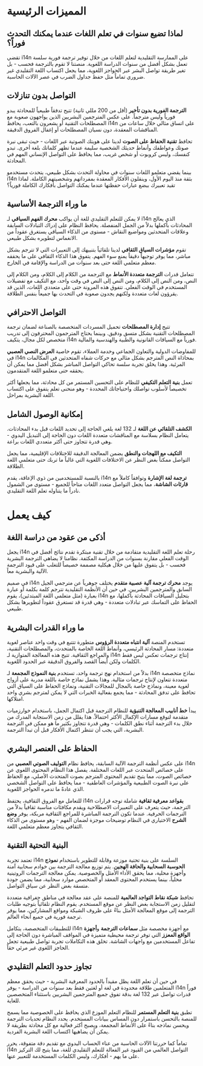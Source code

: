 # المميزات الرئيسية

## لماذا تضيع سنوات في تعلم اللغات عندما يمكنك التحدث فوراً؟

تقضي i14n على الممارسة التقليدية لتعلم اللغات من خلال توفير ترجمة فورية سلسة تعمل بشكل أفضل من سنوات الدراسة اللغوية. منصتنا لا تقوم بالترجمة فحسب - بل تغير طريقة تواصل البشر عبر الحواجز اللغوية، مما يجعل اكتساب اللغة التقليدي غير ضروري تماماً مثل حفظ جداول الضرب في عصر الآلات الحاسبة.

## التواصل بدون تنازلات

**الترجمة الفورية بدون تأخير** (أقل من 200 مللي ثانية) تتيح تدفقاً طبيعياً للمحادثة يبدو فورياً وليس مترجماً. على عكس المترجمين البشريين الذين يواجهون صعوبة مع المصطلحات التقنية أو يشعرون بالتعب، يحافظ i14n على اتساق مثالي خلال ساعات من المناقشات المعقدة، دون نسيان المصطلحات أو إغفال الفروق الدقيقة.

تحافظ **تقنية الحفاظ على الصوت** لدينا على هويتك الصوتية عبر اللغات - حيث تبقى نبرة صوتك وعواطفك وأنماط حديثك الشخصية سليمة عندما تظهر كلماتك بلغة أخرى. تبدو كنفسك، وليس كروبوت أو شخص غريب، مما يحافظ على التواصل الإنساني المهم في المحادثة.

بينما يقضي متعلمو اللغات سنوات في محاولة التحدث بشكل طبيعي، يتحدث مستخدمو i14n بثقة منذ اليوم الأول، وينقلون الأفكار المعقدة بمفرداتهم وشخصيتهم الكاملة. لماذا تقيد تعبيرك ببضع عبارات حفظتها عندما يمكنك التواصل بأفكارك الكاملة فورياً؟

## ما وراء الترجمة الأساسية

لا يمكن للتعلم التقليدي للغة أن يواكب **محرك الفهم السياقي** لـ i14n الذي يعالج المحادثات بأكملها بدلاً من الجمل المنفصلة. يحافظ النظام على إدراك التبادلات السابقة وعلاقات المتحدثين ومواضيع النقاش - مستوى من الذكاء السياقي يستغرق عقوداً من الانغماس لتطويره بشكل طبيعي.

تقوم **مؤشرات السياق الثقافي** لدينا تلقائياً بتنبيهك إلى التعبيرات التي لا تترجم بشكل مباشر، مما يوفر توجيهاً دقيقاً يمنع سوء الفهم. يتفوق هذا الذكاء الثقافي على ما يحققه معظم متعلمي اللغة حتى بعد سنوات من الدراسة والإقامة في الخارج.

تتعامل قدرات **الترجمة متعددة الأنماط** مع الترجمة من الكلام إلى الكلام، ومن الكلام إلى النص، ومن النص إلى الكلام، ومن النص إلى النص في وقت واحد، مع التكيف مع تفضيلات المستخدم في الوقت الفعلي. تتفوق هذه المرونة حتى على متعددي اللغات، الذين قد يقرؤون لغات متعددة ولكنهم يجدون صعوبة في التحدث بها جميعاً بنفس الطلاقة.

## التواصل الاحترافي

تتيح **إدارة المصطلحات** تحميل المسردات المتخصصة بالصناعة لضمان ترجمة المصطلحات التقنية بشكل متسق ودقيق. وبينما يحتاج المترجمون المحترفون إلى تدريب متخصص لكل مجال، يتكيف i14n فورياً مع السياقات القانونية والطبية والهندسية والمالية.

للمفاوضات الدولية والتعاون الجماعي وخدمة العملاء، تقوم خاصية **العرض النصي العصبي** في i14n بمحاذاة النص المترجم بشكل مثالي مع حركات شفاه المتحدثين في المكالمات المرئية. وهذا يخلق تجربة سلسة تحاكي التواصل المباشر بشكل أفضل مما يمكن أن يحققه حتى متعلمو اللغة المتقدمون.

تعمل **بنية التعلم التكيفي** للنظام على التحسين المستمر من كل محادثة، مما يجعلها أكثر تخصيصاً لأسلوب تواصلك واحتياجاتك المحددة - وهو منحنى تعلم يتفوق على اكتساب اللغة البشرية بمراحل.

## إمكانية الوصول الشامل

**الكشف التلقائي عن اللغة** لـ 132 لغة يلغي الحاجة إلى تحديد اللغات قبل بدء المحادثات. يتعامل النظام بسلاسة مع المناقشات متعددة اللغات دون الحاجة إلى التبديل اليدوي - وهي قدرة تتجاوز حتى أكثر متعددي اللغات براعة.

**التكيف مع اللهجات والنطق** يضمن المعالجة الدقيقة للاختلافات الإقليمية، مما يجعل التواصل ممكناً بغض النظر عن الاختلافات اللغوية التي غالباً ما تربك حتى متعلمي اللغة الطلاقة.

بالنسبة للمستخدمين من ذوي الإعاقة، يقدم i14n **ترجمة لغة الإشارة** وتوافقاً كاملاً مع **قارئات الشاشة**، مما يجعل التواصل متعدد اللغات متاحاً للجميع - مستوى من الشمول نادراً ما يتناوله تعلم اللغة التقليدي.

# كيف يعمل

## أذكى من عقود من دراسة اللغة

يجعل i14n رحلة تعلم اللغة التقليدية متقادمة من خلال تقنية مبتكرة تقدم نتائج أفضل في الوقت الفعلي مقارنة بسنوات من الدراسة المكثفة. نظامنا لا يضاهي الترجمة البشرية فحسب - بل يتفوق عليها من خلال هيكلية مصممة خصيصاً للتغلب على قيود الترجمة الآلية والبشرية معاً.

في صميم i14n يوجد **محرك ترجمة آلية عصبية متقدم** يختلف جوهرياً عن مترجمي الجيل السابق والمترجمين البشريين. في حين أن الأنظمة التقليدية تترجم كلمة بكلمة أو عبارة بعبارة (مثل متعلمي اللغة المبتدئين)، يقوم i14n بتحليل السياقات المحادثة بأكملها، مع الحفاظ على التماسك عبر تبادلات متعددة - وهي قدرة قد تستغرق عقوداً لتطويرها بشكل طبيعي.

## ما وراء القدرات البشرية

تستخدم المنصة **آلية انتباه متعددة الرؤوس** متطورة تتتبع في وقت واحد عناصر لغوية متعددة: مسار المحادثة الرئيسي، وأنماط اللغة الخاصة بالمتحدث، والمصطلحات التقنية، والمراجع الثقافية. تتيح هذه المعالجة المتوازية لـ i14n إنتاج ترجمات تعكس ليس فقط الكلمات ولكن أيضاً القصد والفروق الدقيقة عبر الحدود اللغوية.

بدلاً من استخدام نهج ترجمة واحد، تستخدم **بنية النموذج المجمعة** لـ i14n نماذج متخصصة متعددة تتعاون لإنتاج ترجمات مثالية. وهذا يشمل نماذج خاصة باللغة مدربة على أزواج لغوية معينة، ونماذج خاصة بالمجال للمجالات التقنية، ونماذج الحفاظ على السياق التي تحافظ على تدفق المحادثة - مما يجمع بفعالية الخبرات التي لا يمكن لمترجم بشري واحد امتلاكها.

يبدأ **خط أنابيب المعالجة التنبؤية** للنظام الترجمة قبل اكتمال الجمل، باستخدام خوارزميات متقدمة لتوقع مسارات الإكمال الأكثر احتمالاً. هذا يقلل من زمن الاستجابة المدرك من خلال بدء الترجمة أثناء نطق الكلمات - وهي قدرة تتجاوز بكثير ما هو ممكن في الترجمة البشرية، التي يجب أن تنتظر اكتمال الأفكار قبل أن تبدأ الترجمة.

## الحفاظ على العنصر البشري

على عكس أنظمة الترجمة الآلية السابقة، يحافظ نظام **التوليف الصوتي العصبي** من i14n على خصائص المتحدث عبر اللغات المختلفة. يفصل هذا النظام المحتوى اللغوي عن خصائص الصوت، مما يتيح تقديم المحتوى المترجم بصوت المتحدث الأصلي، مع الحفاظ على نبرة الصوت الطبيعية والمؤشرات العاطفية - مما يحافظ على التواصل الشخصي الذي عادةً ما تدمره الحواجز اللغوية.

للتعامل مع الفروق الثقافية، يحتفظ i14n **بقواعد معرفية ثقافية** شاملة توجه قرارات الترجمة، حيث يتعرف على التعبيرات الاصطلاحية ويقدم مكافئات مناسبة ثقافياً بدلاً من الترجمات الحرفية. عندما تكون الترجمة المباشرة للمراجع الثقافية مربكة، يوفر **وضع الشرح** الاختياري في النظام توضيحات موجزة لضمان الفهم - وهو مستوى من الذكاء الثقافي يتجاوز معظم متعلمي اللغة.

## البنية التحتية التقنية

تعتمد تجربة i14n السلسة على بنية تحتية موزعة وقابلة للتطوير باستخدام **نموذج الحوسبة السحابية والحافة الهجين**. يتم توزيع معالجة الترجمة بين خوادم سحابية آمنة وأجهزة محلية، مما يحقق الأداء الأمثل والخصوصية. يمكن معالجة الترجمات الروتينية محلياً، بينما يستخدم المحتوى المعقد أو المتخصص موارد سحابية، مما يضمن جودة متسقة بغض النظر عن سياق التواصل.

تحافظ **شبكة نقاط التواجد العالمية** للمنصة على عقد معالجة في مناطق جغرافية متعددة لتقليل زمن الاستجابة بغض النظر عن موقع المستخدم. يقوم النظام تلقائياً بتوجيه طلبات الترجمة إلى موقع المعالجة الأمثل بناءً على ظروف الشبكة ومواقع المشاركين، مما يوفر ترجمة فورية في جميع أنحاء العالم.

للتطبيقات المتخصصة، يتكامل i14n مع أجهزة مخصصة مثل **سماعات الترجمة** و**أجهزة الواقع المعزز** التي توفر ترجمة محيطية متميزة في المواقف المباشرة دون الحاجة إلى تفاعل المستخدمين مع واجهات الشاشة. تخلق هذه التكاملات تجربة تواصل طبيعية تجعل الحاجز اللغوي غير مرئي حقاً.

## تجاوز حدود التعلم التقليدي

في حين أن تعلم اللغة يظل مقيداً بالحدود المعرفية البشرية - حيث يحقق معظم المتعلمين طلاقة محدودة في لغة أو لغتين فقط بعد سنوات من الدراسة - يوفر i14n فوراً قدرات تواصل عبر 132 لغة بدقة تفوق جميع المترجمين البشريين باستثناء المتخصصين للغاية.

تطبق **بنية التعلم المستمر** للنظام التعلم الموزع الذي يحافظ على الخصوصية مما يسمح للمنصة بالتحسن باستمرار دون المساس ببيانات المستخدم. يحدد النظام تحديات الترجمة ويحسن نماذجه بناءً على الأنماط المجمعة، ويصبح أكثر فعالية مع كل محادثة بطريقة لا يمكن أن يضاهيها اكتساب اللغة البشرية الفردية.

تماماً كما حررتنا الآلات الحاسبة من عناء الحساب اليدوي مع تقديم دقة متفوقة، يحرر i14n التواصل العالمي من القيود غير الفعالة للتعلم التقليدي للغة، مما يتيح لك التركيز على ما يهم - أفكارك، وليس الكلمات المستخدمة للتعبير عنها.